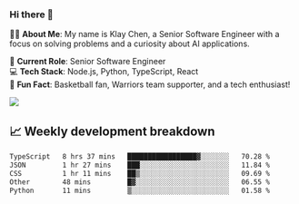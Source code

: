 ### Hi there 👋

👨‍💻 **About Me**: My name is Klay Chen, a Senior Software Engineer with a focus on solving problems and a curiosity about AI applications.

💼 **Current Role**: Senior Software Engineer  
💻 **Tech Stack**: Node.js, Python, TypeScript, React  
🏀 **Fun Fact**: Basketball fan, Warriors team supporter, and a tech enthusiast!

<img align="center" src="https://github-readme-stats.vercel.app/api?username=nameczz&show_icons=true&hide_title=true&theme=dracula" />

## 📈 Weekly development breakdown

<!--START_SECTION:waka-->

```txt
TypeScript   8 hrs 37 mins   █████████████████▓░░░░░░░   70.28 %
JSON         1 hr 27 mins    ███░░░░░░░░░░░░░░░░░░░░░░   11.84 %
CSS          1 hr 11 mins    ██▒░░░░░░░░░░░░░░░░░░░░░░   09.69 %
Other        48 mins         █▓░░░░░░░░░░░░░░░░░░░░░░░   06.55 %
Python       11 mins         ▒░░░░░░░░░░░░░░░░░░░░░░░░   01.58 %
```

<!--END_SECTION:waka-->
